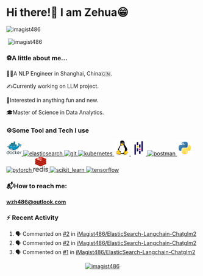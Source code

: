 # Hi there!👋 I am Zehua😁

<p align="left"> <img src="https://komarev.com/ghpvc/?username=imagist486&label=Profile%20views&color=0e75b6&style=flat" alt="imagist486" /> </p>

<p>&nbsp;<img align="center" src="https://github-readme-stats.vercel.app/api?username=imagist486&show_icons=true&locale=en" alt="imagist486" /></p>

### ⚽A little about me...

🧑‍💻A NLP Engineer in Shanghai, China🇨🇳. 

✍️Currently working on LLM project.

🌱Interested in anything fun and new.

🎓Master of Science in Data Analytics.

### ⚙️Some Tool and Tech I use

<p align="left"> <a href="https://www.docker.com/" target="_blank" rel="noreferrer"> <img src="https://raw.githubusercontent.com/devicons/devicon/master/icons/docker/docker-original-wordmark.svg" alt="docker" width="40" height="40"/> </a> <a href="https://www.elastic.co" target="_blank" rel="noreferrer"> <img src="https://www.vectorlogo.zone/logos/elastic/elastic-icon.svg" alt="elasticsearch" width="40" height="40"/> </a> <a href="https://git-scm.com/" target="_blank" rel="noreferrer"> <img src="https://www.vectorlogo.zone/logos/git-scm/git-scm-icon.svg" alt="git" width="40" height="40"/> </a> <a href="https://kubernetes.io" target="_blank" rel="noreferrer"> <img src="https://www.vectorlogo.zone/logos/kubernetes/kubernetes-icon.svg" alt="kubernetes" width="40" height="40"/> </a> <a href="https://www.linux.org/" target="_blank" rel="noreferrer"> <img src="https://raw.githubusercontent.com/devicons/devicon/master/icons/linux/linux-original.svg" alt="linux" width="40" height="40"/> </a> <a href="https://pandas.pydata.org/" target="_blank" rel="noreferrer"> <img src="https://raw.githubusercontent.com/devicons/devicon/2ae2a900d2f041da66e950e4d48052658d850630/icons/pandas/pandas-original.svg" alt="pandas" width="40" height="40"/> </a> <a href="https://postman.com" target="_blank" rel="noreferrer"> <img src="https://www.vectorlogo.zone/logos/getpostman/getpostman-icon.svg" alt="postman" width="40" height="40"/> </a> <a href="https://www.python.org" target="_blank" rel="noreferrer"> <img src="https://raw.githubusercontent.com/devicons/devicon/master/icons/python/python-original.svg" alt="python" width="40" height="40"/> </a> <a href="https://pytorch.org/" target="_blank" rel="noreferrer"> <img src="https://www.vectorlogo.zone/logos/pytorch/pytorch-icon.svg" alt="pytorch" width="40" height="40"/> </a> <a href="https://redis.io" target="_blank" rel="noreferrer"> <img src="https://raw.githubusercontent.com/devicons/devicon/master/icons/redis/redis-original-wordmark.svg" alt="redis" width="40" height="40"/> </a> <a href="https://scikit-learn.org/" target="_blank" rel="noreferrer"> <img src="https://upload.wikimedia.org/wikipedia/commons/0/05/Scikit_learn_logo_small.svg" alt="scikit_learn" width="40" height="40"/> </a> <a href="https://www.tensorflow.org" target="_blank" rel="noreferrer"> <img src="https://www.vectorlogo.zone/logos/tensorflow/tensorflow-icon.svg" alt="tensorflow" width="40" height="40"/> </a> </p>

### 📬How to reach me:

**wzh486@outlook.com**

### :zap: Recent Activity

<!--START_SECTION:activity-->
1. 🗣 Commented on [#2](https://github.com/iMagist486/ElasticSearch-Langchain-Chatglm2/issues/2#issuecomment-1639816762) in [iMagist486/ElasticSearch-Langchain-Chatglm2](https://github.com/iMagist486/ElasticSearch-Langchain-Chatglm2)
2. 🗣 Commented on [#2](https://github.com/iMagist486/ElasticSearch-Langchain-Chatglm2/issues/2#issuecomment-1639793731) in [iMagist486/ElasticSearch-Langchain-Chatglm2](https://github.com/iMagist486/ElasticSearch-Langchain-Chatglm2)
3. 🗣 Commented on [#1](https://github.com/iMagist486/ElasticSearch-Langchain-Chatglm2/issues/1#issuecomment-1639175729) in [iMagist486/ElasticSearch-Langchain-Chatglm2](https://github.com/iMagist486/ElasticSearch-Langchain-Chatglm2)
<!--END_SECTION:activity-->



<p align="center"> <a href="https://github.com/ryo-ma/github-profile-trophy"><img src="https://github-profile-trophy.vercel.app/?username=iMagist486&theme=flat&rank=-C" alt="imagist486" /></a> </p>
